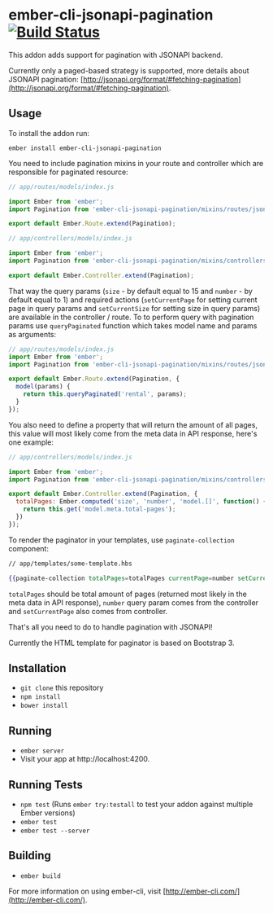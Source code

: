 # ember-cli-jsonapi-pagination [![Build Status](https://travis-ci.org/BookingSync/ember-cli-jsonapi-pagination.svg?branch=master)](https://travis-ci.org/BookingSync/ember-cli-jsonapi-pagination)

This addon adds support for pagination with JSONAPI backend.

Currently only a paged-based strategy is supported, more details about JSONAPI pagination: [http://jsonapi.org/format/#fetching-pagination](http://jsonapi.org/format/#fetching-pagination).

## Usage

To install the addon run:

```
ember install ember-cli-jsonapi-pagination
```

You need to include pagination mixins in your route and controller which are responsible for paginated resource:

```js
// app/routes/models/index.js

import Ember from 'ember';
import Pagination from 'ember-cli-jsonapi-pagination/mixins/routes/jsonapi-pagination';

export default Ember.Route.extend(Pagination);
```

```js
// app/controllers/models/index.js

import Ember from 'ember';
import Pagination from 'ember-cli-jsonapi-pagination/mixins/controllers/jsonapi-pagination';

export default Ember.Controller.extend(Pagination);
```

That way the query params (`size` - by default equal to 15 and `number` - by default equal to 1) and required actions (`setCurrentPage` for setting current page in query params and `setCurrentSize` for setting size in query params) are available in the controller / route. To to perform query with pagination params use `queryPaginated` function which takes model name and params as arguments:

``` js
// app/routes/models/index.js
import Ember from 'ember';
import Pagination from 'ember-cli-jsonapi-pagination/mixins/routes/jsonapi-pagination';

export default Ember.Route.extend(Pagination, {
  model(params) {
    return this.queryPaginated('rental', params);
  }
});
```

You also need to define a property that will return the amount of all pages, this value will most likely come from the meta data in API response, here's one example:


``` js
// app/controllers/models/index.js

import Ember from 'ember';
import Pagination from 'ember-cli-jsonapi-pagination/mixins/controllers/jsonapi-pagination';

export default Ember.Controller.extend(Pagination, {
  totalPages: Ember.computed('size', 'number', 'model.[]', function() {
    return this.get('model.meta.total-pages');
  })
});
```

To render the paginator in your templates, use `paginate-collection` component:

``` hbs
// app/templates/some-template.hbs

{{paginate-collection totalPages=totalPages currentPage=number setCurrentPage=(action "setCurrentPage")}}
```

`totalPages` should be total amount of pages (returned most likely in the meta data in API response), `number` query param comes from the controller and `setCurrentPage` also comes from controller.

That's all you need to do to handle pagination with JSONAPI!

Currently the HTML template for paginator is based on Bootstrap 3.


## Installation

* `git clone` this repository
* `npm install`
* `bower install`

## Running

* `ember server`
* Visit your app at http://localhost:4200.

## Running Tests

* `npm test` (Runs `ember try:testall` to test your addon against multiple Ember versions)
* `ember test`
* `ember test --server`

## Building

* `ember build`

For more information on using ember-cli, visit [http://ember-cli.com/](http://ember-cli.com/).
